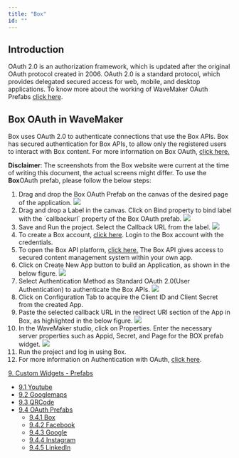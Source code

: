 ```yaml
---
title: "Box"
id: ""
---
```


## Introduction

OAuth 2.0 is an authorization framework, which is updated after the original OAuth protocol created in 2006. OAuth 2.0 is a standard protocol, which provides delegated secured access for web, mobile, and desktop applications. To know more about the working of WaveMaker OAuth Prefabs [click here](/learn/app-development/widgets/prefab/oauth-prefabs/).

## Box OAuth in WaveMaker

Box uses OAuth 2.0 to authenticate connections that use the Box APIs. Box has secured authentication for Box APIs, to allow only the registered users to interact with Box content. For more information on Box OAuth, [click here.](https://docs.box.com)

**Disclaimer**: The screenshots from the Box website were current at the time of writing this document, the actual screens might differ. To use the **Box**OAuth prefab, please follow the below steps:

1. Drag and drop the Box OAuth Prefab on the canvas of the desired page of the application. [![](../assets/box_prefab.png)](../assets/box_prefab.png)
2. Drag and drop a Label in the canvas. Click on Bind property to bind label with the \`callbackurl\` property of the Box OAuth prefab. [![](../assets/box_bind.png)](../assets/box_bind.png)
3. Save and Run the project. Select the Callback URL from the label. [![](../assets/Box_callback_URL.png)](../assets/Box_callback_URL.png)
4. To create a Box account, [click here](https://app.box.com/signup). Login to the Box account with the credentials.
5. To open the Box API platform, [click here.](https://app.box.com/developers/console) The Box API gives access to secured content management system within your own app.
6. Click on Create New App button to build an Application, as shown in the below figure. [![](../assets/box_new_app.jpg)](../assets/box_new_app.jpg)
7. Select Authentication Method as Standard OAuth 2.0(User Authentication) to authenticate the Box APIs. [![](../assets/box_auth.png)](../assets/box_auth.png)
8. Click on Configuration Tab to acquire the Client ID and Client Secret from the created App.
9. Paste the selected callback URL in the redirect URI section of the App in Box, as highlighted in the below figure. [![](../assets/box_uri.png)](../assets/box_uri.png)
10. In the WaveMaker studio, click on Properties. Enter the necessary server properties such as Appid, Secret, and Page for the BOX prefab widget. [![](../assets/box_prop.png)](../assets/box_prop.png)
11. Run the project and log in using Box.
12. For more information on Authentication with OAuth, [click here](https://docs.box.com/docs/oauth-20).

[9\. Custom Widgets - Prefabs](/learn/app-development/widgets/widget-library/#prefabs)

- [9.1 Youtube](/learn/app-development/widgets/prefab/youtube/)
- [9.2 Googlemaps](/learn/app-development/widgets/prefab/googlemaps/)
- [9.3 QRCode](/learn/app-development/widgets/prefab/qrcode/)
- [9.4 OAuth Prefabs](/learn/app-development/widgets/prefab/oauth-prefabs/)
    - [9.4.1 Box](#)
    - [9.4.2 Facebook](/learn/app-development/widgets/prefab/oauth-prefabs/facebook/)
    - [9.4.3 Google](/learn/app-development/widgets/prefab/oauth-prefabs/google/)
    - [9.4.4 Instagram](learn/app-development/widgets/prefab/oauth-prefabs/instagram/)
    - [9.4.5 LinkedIn](/learn/app-development/widgets/prefab/oauth-prefabs/linkedin/)
